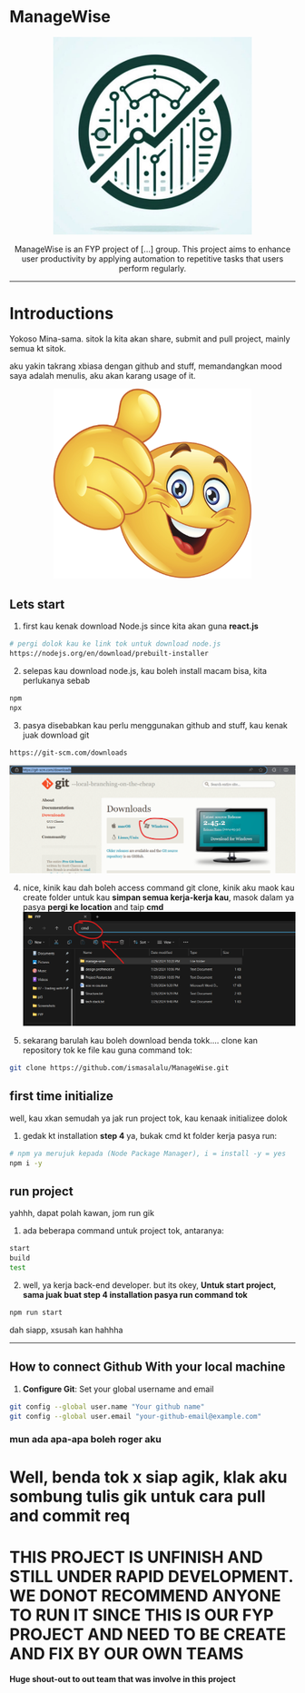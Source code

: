 # ManageWise

<p align="center">
  <img src="git-image/ManageWise.jpg" width="350" />
</p>

<p align="center">
  ManageWise is an FYP project of [...] group. This project aims to enhance user productivity by applying automation to repetitive tasks that users perform regularly.
</p>


---

# Introductions

Yokoso Mina-sama. sitok la kita akan share, submit and pull project, mainly semua kt sitok.

aku yakin takrang xbiasa dengan github and stuff, memandangkan mood saya adalah menulis, aku akan karang usage of it.

<div align="center">
  <img src="git-image/nice.png" width="350" />
</div>

## Lets start

1. first kau kenak download Node.js since kita akan guna **react.js**
```sh
# pergi dolok kau ke link tok untuk download node.js
https://nodejs.org/en/download/prebuilt-installer
```

2. selepas kau download node.js, kau boleh install macam bisa, kita perlukanya sebab
```sh
npm
npx
```

3. pasya disebabkan kau perlu menggunakan github and stuff, kau kenak juak download git
```sh
https://git-scm.com/downloads
```
![kat sitok](git-image/dgit.png)

4. nice, kinik kau dah boleh access command git clone, kinik aku maok kau create folder untuk kau **simpan semua kerja-kerja kau**, masok dalam ya pasya **pergi ke location** and taip **cmd**
![bukak command line](git-image/cmd.png)

5. sekarang barulah kau boleh download benda tokk.... clone kan repository tok ke file kau guna command tok:
```sh
git clone https://github.com/ismasalalu/ManageWise.git
```

## first time initialize 

well, kau xkan semudah ya jak run project tok, kau kenaak initializee dolok

1. gedak kt installation **step 4** ya, bukak cmd kt folder kerja pasya run:
```sh
# npm ya merujuk kepada (Node Package Manager), i = install -y = yes
npm i -y
```

## run project

yahhh, dapat polah kawan, jom run gik

1. ada beberapa command untuk project tok, antaranya:
```sh
start
build
test
```

2. well, ya kerja back-end developer. but its okey, **Untuk start project, sama juak buat step 4 installation pasya run command tok**
```sh
npm run start
```

dah siapp, xsusah kan hahhha

---

## How to connect Github With your local machine

1. **Configure Git**: Set your global username and email
```sh
git config --global user.name "Your github name"
git config --global user.email "your-github-email@example.com"

```

### mun ada apa-apa boleh roger aku


# Well, benda tok x siap agik, klak aku sombung tulis gik untuk cara pull and commit req

# THIS PROJECT IS UNFINISH AND STILL UNDER RAPID DEVELOPMENT. WE DONOT RECOMMEND ANYONE TO RUN IT SINCE THIS IS OUR FYP PROJECT AND NEED TO BE CREATE AND FIX BY OUR OWN TEAMS

**Huge shout-out to out team that was involve in this project**